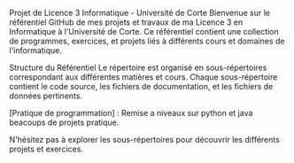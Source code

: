 Projet de Licence 3 Informatique - Université de Corte
Bienvenue sur le référentiel GitHub de mes projets et travaux de ma Licence 3 en Informatique à l'Université de Corte. Ce référentiel contient une collection de programmes, exercices, et projets liés à différents cours et domaines de l'informatique.

Structure du Référentiel
Le répertoire est organisé en sous-répertoires correspondant aux différentes matières et cours. Chaque sous-répertoire contient le code source, les fichiers de documentation, et les fichiers de données pertinents.

[Pratique de programmation] : Remise a niveaux sur python et java beacoups de projets pratique.

N'hésitez pas à explorer les sous-répertoires pour découvrir les différents projets et exercices.
